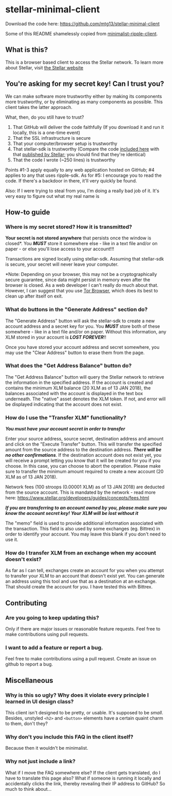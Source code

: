 # stellar-minimal-client

Download the code here: https://github.com/mtg13/stellar-minimal-client

Some of this README shamelessly copied from [minimalist-ripple-client](https://github.com/jatchili/minimalist-ripple-client).

## What is this?

This is a browser based client to access the Stellar network. To learn more about Stellar, visit [the Stellar website](https://www.stellar.org/how-it-works/stellar-basics/)

## You're asking for my secret key! Can I trust you?

We can make software more trustworthy either by making its components more trustworthy, or by eliminating as many components as possible. This client takes the latter approach.

What, then, do you still have to trust?

1. That GitHub will deliver the code faithfully (If you download it and run it locally, this is a one-time event)
2. That the SSL infrastructure is secure
3. That your computer/browser setup is trustworthy
4. That stellar-sdk is trustworthy (Compare the code [included here](https://github.com/mtg13/stellar-minimal-client/blob/master/index.html#L70-L89) with that [published by Stellar](https://github.com/stellar/bower-js-stellar-sdk); you should find that they're identical)
5. That the code I wrote (~250 lines) is trustworthy

Points #1-3 apply equally to any web application hosted on GitHub; #4 applies to any that uses ripple-sdk. As for #5: I encourage you to read the code. If there's a backdoor in there, it'll very quickly be found.

Also: If I were trying to steal from you, I'm doing a really bad job of it. It's very easy to figure out what my real name is

## How-to guide


### Where is my secret stored? How it is transmitted?

**Your secret is not stored anywhere** that persists once the window is closed\*. You ***MUST*** store it somewhere else - like in a text file and/or on paper - or else you'll lose access to your account!!!

Transactions are signed locally using stellar-sdk. Assuming that stellar-sdk is secure, your secret will never leave your computer.

\*Note: Depending on your browser, this may not be a cryptographically secure guarantee, since data might persist in memory even after the browser is closed. As a web developer I can't really do much about that. However, I can suggest that you use [Tor Browser](https://www.torproject.org/download/download), which does its best to clean up after itself on exit.

### What do buttons in the "Generate Address" section do?

The "Generate Address" button will ask the stellar-sdk to create a new account address and a secret key for you. You ***MUST*** store both of these somewhere - like in a text file and/or on paper. Without this information, any XLM stored in your account is ***LOST FOREVER***!!

Once you have stored your account address and secret somewhere, you may use the "Clear Address" button to erase them from the page.

### What does the "Get Address Balance" button do?

The "Get Address Balance" button will query the Stellar network to retrieve the information in the specified address. If the account is created and contains the minimum XLM balance (20 XLM as of 13 JAN 2018), the balances associated with the account is displayed in the text box underneath. The "native" asset denotes the XLM token. If not, and error will be displayed indicating that the account does not exist.

### How do I use the "Transfer XLM" functionality?


***You must have your account secret in order to transfer***

Enter your source address, source secret, destination address and amount and click on the "Execute Transfer" button. This will transfer the specified amount from the source address to the destination address. ***There will be no other confirmations***. If the destination account does not exist yet, you will receive a prompt letting you know that it will be created for you if you choose. In this case, you can choose to abort the operation. Please make sure to transfer the minimum amount required to create a new account (20 XLM as of 13 JAN 2018).

Network fees (100 stroops (0.00001 XLM) as of 13 JAN 2018) are deducted from the source account. This is mandated by the network - read more here: https://www.stellar.org/developers/guides/concepts/fees.html

***If you are transferring to an account owned by you, please make sure you know the account secret key! Your XLM will be lost without it***

The "memo" field is used to provide additional information associated with the transaction. This field is also used by some exchanges (eg. Bittrex) in order to identify your account. You may leave this blank if you don't need to use it.

### How do I transfer XLM from an exchange when my account doesn't exist?

As far as I can tell, exchanges create an account for you when you attempt to transfer your XLM to an account that doesn't exist yet. You can generate an address using this tool and use that as a destination at an exchange. That should create the account for you. I have tested this with Bittrex.

## Contributing

### Are you going to keep updating this?

Only if there are major issues or reasonable feature requests. Feel free to make contributions using pull requests.

### I want to add a feature or report a bug.

Feel free to make contributions using a pull request. Create an issue on github to report a bug.

## Miscellaneous

### Why is this so ugly? Why does it violate every principle I learned in UI design class?

This client isn't designed to be pretty, or usable. It's supposed to be *small*. Besides, unstyled `<h2>` and `<button>` elements have a certain quaint charm to them, don't they?

### Why don't you include this FAQ in the client itself?

Because then it wouldn't be minimalist.

### Why not just include a link?

What if I move the FAQ somewhere else? If the client gets translated, do I have to translate this page also? What if someone is running it locally and accidentally clicks the link, thereby revealing their IP address to GitHub? So much to think about...

